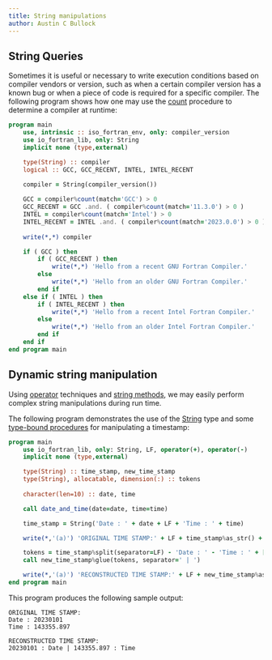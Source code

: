 ```yaml
---
title: String manipulations
author: Austin C Bullock
---
```


## String Queries

Sometimes it is useful or necessary to write execution conditions based on compiler vendors or version, such as when a certain compiler version has a known bug or when a piece of code is required for a specific compiler. The following program shows how one may use the [count](../Ref/string-methods.html#count) procedure to determine a compiler at runtime:

```fortran
program main
    use, intrinsic :: iso_fortran_env, only: compiler_version
    use io_fortran_lib, only: String
    implicit none (type,external)

    type(String) :: compiler
    logical :: GCC, GCC_RECENT, INTEL, INTEL_RECENT
    
    compiler = String(compiler_version())

    GCC = compiler%count(match='GCC') > 0
    GCC_RECENT = GCC .and. ( compiler%count(match='11.3.0') > 0 )
    INTEL = compiler%count(match='Intel') > 0
    INTEL_RECENT = INTEL .and. ( compiler%count(match='2023.0.0') > 0 )
    
    write(*,*) compiler

    if ( GCC ) then
        if ( GCC_RECENT ) then
            write(*,*) 'Hello from a recent GNU Fortran Compiler.'
        else
            write(*,*) 'Hello from an older GNU Fortran Compiler.'
        end if
    else if ( INTEL ) then
        if ( INTEL_RECENT ) then
            write(*,*) 'Hello from a recent Intel Fortran Compiler.'
        else
            write(*,*) 'Hello from an older Intel Fortran Compiler.'
        end if
    end if
end program main
```

## Dynamic string manipulation

Using [operator](../Ref/operators.html) techniques and [string methods](../Ref/string-methods.html), we may easily perform complex string manipulations during run time.

The following program demonstrates the use of the [String](../../type/string.html) type and some [type-bound procedures](../Ref/string-methods.html) for manipulating a timestamp:

```fortran
program main
    use io_fortran_lib, only: String, LF, operator(+), operator(-)
    implicit none (type,external)

    type(String) :: time_stamp, new_time_stamp
    type(String), allocatable, dimension(:) :: tokens
    
    character(len=10) :: date, time

    call date_and_time(date=date, time=time)

    time_stamp = String('Date : ' + date + LF + 'Time : ' + time)

    write(*,'(a)') 'ORIGINAL TIME STAMP:' + LF + time_stamp%as_str() + LF

    tokens = time_stamp%split(separator=LF) - 'Date : ' - 'Time : ' + [' : Date', ' : Time']
    call new_time_stamp%glue(tokens, separator=' | ')

    write(*,'(a)') 'RECONSTRUCTED TIME STAMP:' + LF + new_time_stamp%as_str()
end program main
```

This program produces the following sample output:

```text
ORIGINAL TIME STAMP:
Date : 20230101
Time : 143355.897

RECONSTRUCTED TIME STAMP:
20230101 : Date | 143355.897 : Time
```
